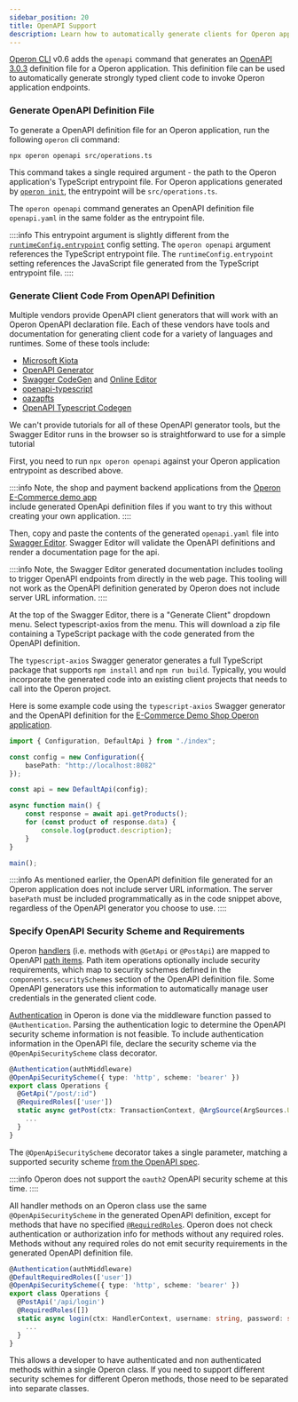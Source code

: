 ```yaml
---
sidebar_position: 20
title: OpenAPI Support
description: Learn how to automatically generate clients for Operon applications.
---
```


[Operon CLI](../api-reference/cli.md) v0.6 adds the `openapi` command that generates an [OpenAPI 3.0.3](https://www.openapis.org/) definition file for a Operon application.
This definition file can be used to automatically generate strongly typed client code to invoke Operon application endpoints.

### Generate OpenAPI Definition File

To generate a OpenAPI definition file for an Operon application, run the following `operon` cli command:

```shell
npx operon openapi src/operations.ts
```

This command takes a single required argument - the path to the Operon application's TypeScript entrypoint file.
For Operon applications generated by [`operon init`](../api-reference/cli.md#npx-operon-init), the entrypoint will be `src/operations.ts`.

The `operon openapi` command generates an OpenAPI definition file `openapi.yaml` in the same folder as the entrypoint file.

::::info
This entrypoint argument is slightly different from the [`runtimeConfig.entrypoint`](../api-reference/configuration.md#runtime) config setting.
The `operon openapi` argument references the TypeScript entrypoint file.
The `runtimeConfig.entrypoint` setting references the JavaScript file generated from the TypeScript entrypoint file.
::::

### Generate Client Code From OpenAPI Definition

Multiple vendors provide OpenAPI client generators that will work with an Operon OpenAPI declaration file.
Each of these vendors have tools and documentation for generating client code for a variety of languages and runtimes.
Some of these tools include:

* [Microsoft Kiota](https://learn.microsoft.com/en-us/openapi/kiota/overview)
* [OpenAPI Generator](https://openapi-generator.tech/)
* [Swagger CodeGen](https://swagger.io/tools/swagger-codegen/) and [Online Editor](https://editor.swagger.io/)
* [openapi-typescript](https://openapi-ts.pages.dev/)
* [oazapfts](https://github.com/oazapfts/oazapfts)
* [OpenAPI Typescript Codegen](https://github.com/ferdikoomen/openapi-typescript-codegen)

We can't provide tutorials for all of these OpenAPI generator tools, but the Swagger Editor runs in the browser so is straightforward to use for a simple tutorial

First, you need to run `npx operon openapi` against your Operon application entrypoint as described above.

::::info
Note, the shop and payment backend applications from the [Operon E-Commerce demo app](./demo-apps.md#e-commerce)  
include generated OpenApi definition files if you want to try this without creating your own application.
::::

Then, copy and paste the contents of the generated `openapi.yaml` file into [Swagger Editor](https://editor.swagger.io/).
Swagger Editor will validate the OpenAPI definitions and render a documentation page for the api.

::::info
Note, the Swagger Editor generated documentation includes tooling to trigger OpenAPI endpoints from directly in the web page. 
This tooling will not work as the OpenAPI definition generated by Operon does not include server URL information.
::::

At the top of the Swagger Editor, there is a "Generate Client" dropdown menu. Select typescript-axios from the menu. 
This will download a zip file containing a TypeScript package with the code generated from the OpenAPI definition.

The `typescript-axios` Swagger generator generates a full TypeScript package that supports `npm install` and `npm run build`.
Typically, you would incorporate the generated code into an existing client projects that needs to call into the Operon project.

Here is some example code using the `typescript-axios` Swagger generator and the OpenAPI definition for the [E-Commerce Demo Shop Operon application](https://github.com/dbos-inc/operon-demo-apps/tree/main/e-commerce/shop-backend).


```ts
import { Configuration, DefaultApi } from "./index";

const config = new Configuration({
    basePath: "http://localhost:8082"
});

const api = new DefaultApi(config);

async function main() {
    const response = await api.getProducts();
    for (const product of response.data) {
        console.log(product.description);
    }
}

main();
```

::::info
As mentioned earlier, the OpenAPI definition file generated for an Operon application does not include server URL information.
The server `basePath` must be included programmatically as in the code snippet above, regardless of the OpenAPI generator you choose to use.
::::

### Specify OpenAPI Security Scheme and Requirements

Operon [handlers](http://localhost:3000/tutorials/http-serving-tutorial#handlers) (i.e. methods with `@GetApi` or `@PostApi`) 
are mapped to OpenAPI [path items](https://spec.openapis.org/oas/v3.0.3#path-item-object).
Path item operations optionally include security requirements, which map to security schemes defined in the 
`components.securitySchemes` section of the  OpenAPI definition file.
Some OpenAPI generators use this information to automatically manage user credentials in the generated client code. 

[Authentication](./authentication-authorization.md) in Operon is done via the middleware function passed to `@Authentication`.
Parsing the authentication logic to determine the OpenAPI security scheme information is not feasible.
To include authentication information in the OpenAPI file, declare the security scheme via the `@OpenApiSecurityScheme` class decorator.

```typescript
@Authentication(authMiddleware)
@OpenApiSecurityScheme({ type: 'http', scheme: 'bearer' })
export class Operations {
  @GetApi("/post/:id")
  @RequiredRoles(['user'])
  static async getPost(ctx: TransactionContext, @ArgSource(ArgSources.URL) id: string) {
    ...
  }
}
```

The `@OpenApiSecurityScheme` decorator takes a single parameter, matching a supported security scheme
[from the OpenAPI spec](https://spec.openapis.org/oas/v3.0.3#security-scheme-object). 

::::info
Operon does not support the `oauth2` OpenAPI security scheme at this time.
::::

All handler methods on an Operon class use the same `@OpenApiSecurityScheme` in the generated OpenAPI definition,
except for methods that have no specified [`@RequiredRoles`](./authentication-authorization#authorization-decorators).
Operon does not check authentication or authorization info for methods without any required roles.
Methods without any required roles do not emit security requirements in the generated OpenAPI definition file.


```typescript
@Authentication(authMiddleware)
@DefaultRequiredRoles(['user'])
@OpenApiSecurityScheme({ type: 'http', scheme: 'bearer' })
export class Operations {
  @PostApi('/api/login')
  @RequiredRoles([])
  static async login(ctx: HandlerContext, username: string, password: string) {
    ...
  }
}
```

This allows a developer to have authenticated and non authenticated methods within a single Operon class.
If you need to support different security schemes for different Operon methods, those need to be separated into separate classes.

